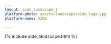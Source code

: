 ```yaml
---
layout: aide_landscape_l
platform-photo: assets/landscape/aide_logo.jpg
platform-name: AIDE

---
```


{% include aide_landscape.html %}